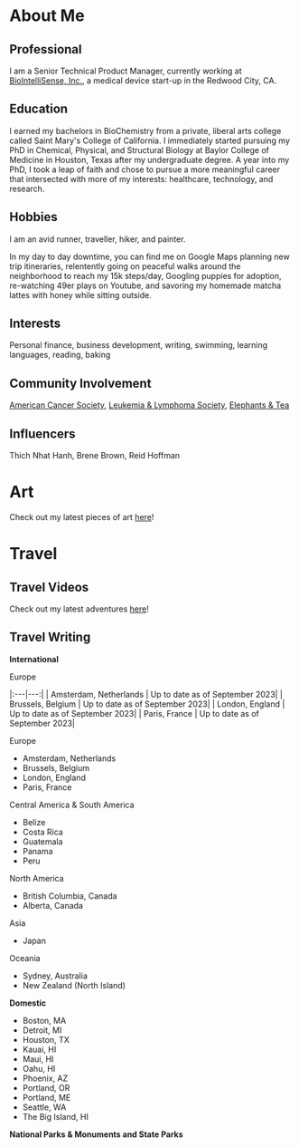 # About Me
## **Professional**

I am a Senior Technical Product Manager, currently working at [BioIntelliSense, Inc.](https://www.biointellisense.com/), a medical device start-up in the Redwood City, CA. 

## **Education**

I earned my bachelors in BioChemistry from a private, liberal arts college called Saint Mary's College of California. I immediately started pursuing my PhD in Chemical, Physical, and Structural Biology at Baylor College of Medicine in Houston, Texas after my undergraduate degree. A year into my PhD, I took a leap of faith and chose to pursue a more meaningful career that intersected with more of my interests: healthcare, technology, and research. 

## **Hobbies**

I am an avid runner, traveller, hiker, and painter. 

In my day to day downtime, you can find me on Google Maps planning new trip itineraries, relentently going on peaceful walks around the neighborhood to reach my 15k steps/day, Googling puppies for adoption, re-watching 49er plays on Youtube, and savoring my homemade matcha lattes with honey while sitting outside. 

## **Interests**

Personal finance, business development, writing, swimming, learning languages, reading, baking 

## **Community Involvement**

[American Cancer Society](https://www.cancer.org/), [Leukemia & Lymphoma Society](https://www.lls.org/), [Elephants & Tea](https://elephantsandtea.org/)

## **Influencers**

Thich Nhat Hanh, Brene Brown, Reid Hoffman 

# Art 

Check out my latest pieces of art [here](https://amandawong402.wixsite.com/portfolio)! 

# Travel

## Travel Videos 

Check out my latest adventures [here](https://www.youtube.com/@amandaleewong/featured)!

## Travel Writing

**International**

Europe

|:---|---:|
| Amsterdam, Netherlands | Up to date as of September 2023|
| Brussels, Belgium | Up to date as of September 2023|
| London, England | Up to date as of September 2023|
| Paris, France | Up to date as of September 2023|

Europe 
- Amsterdam, Netherlands
- Brussels, Belgium
- London, England
- Paris, France 

Central America & South America
- Belize
- Costa Rica
- Guatemala
- Panama
- Peru 

North America 
- British Columbia, Canada
- Alberta, Canada

Asia 
- Japan

Oceania 
- Sydney, Australia
- New Zealand (North Island)

**Domestic**
- Boston, MA
- Detroit, MI
- Houston, TX
- Kauai, HI
- Maui, HI
- Oahu, HI
- Phoenix, AZ
- Portland, OR 
- Portland, ME
- Seattle, WA
- The Big Island, HI

**National Parks & Monuments and State Parks**

